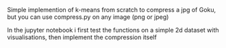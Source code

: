 Simple implemention of k-means from scratch to compress a jpg of Goku, but you can use compress.py on any image (png or jpeg) 

In the jupyter notebook i first test the functions on a simple 2d dataset with visualisations, then implement the compression itself 


